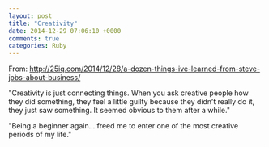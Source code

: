 ```yaml
---
layout: post
title: "Creativity"
date: 2014-12-29 07:06:10 +0000
comments: true
categories: Ruby
---
```

From: http://25iq.com/2014/12/28/a-dozen-things-ive-learned-from-steve-jobs-about-business/

"Creativity is just connecting things. When you ask creative people how they did something, they feel a little guilty because they didn’t really do it, they just saw something. It seemed obvious to them after a while."

"Being a beginner again… freed me to enter one of the most creative periods of my life."
